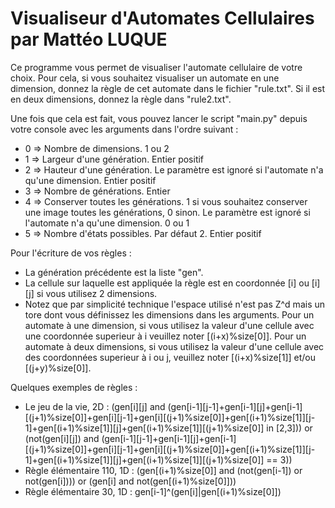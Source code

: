 # Visualiseur d'Automates Cellulaires par Mattéo LUQUE

Ce programme vous permet de visualiser l'automate cellulaire de votre choix. Pour cela, si vous souhaitez visualiser un automate en une dimension, donnez la règle de cet automate dans le fichier "rule.txt". Si il est en deux dimensions, donnez la règle dans "rule2.txt".

Une fois que cela est fait, vous pouvez lancer le script "main.py" depuis votre console avec les arguments dans l'ordre suivant :
* 0 => Nombre de dimensions. 1 ou 2
* 1 => Largeur d'une génération. Entier positif
* 2 => Hauteur d'une génération. Le paramètre est ignoré si l'automate n'a qu'une dimension. Entier positif
* 3 => Nombre de générations. Entier
* 4 => Conserver toutes les générations. 1 si vous souhaitez conserver une image toutes les générations, 0 sinon. Le paramètre est ignoré si l'automate n'a qu'une dimension. 0 ou 1
* 5 => Nombre d'états possibles. Par défaut 2. Entier positif

Pour l'écriture de vos règles :
* La génération précédente est la liste "gen".
* La cellule sur laquelle est appliquée la règle est en coordonnée [i] ou [i][j] si vous utilisez 2 dimensions.
* Notez que par simplicité technique l'espace utilisé n'est pas Z^d mais un tore dont vous définissez les dimensions dans les arguments. Pour un automate à une dimension, si vous utilisez la valeur d'une cellule avec une coordonnée superieur à i veuillez noter [(i+x)%size[0]]. Pour un automate à deux dimensions, si vous utilisez la valeur d'une cellule avec des coordonnées superieur à i ou j, veuillez noter [(i+x)%size[1]] et/ou [(j+y)%size[0]].

Quelques exemples de règles :
* Le jeu de la vie, 2D : (gen[i][j] and (gen[i-1][j-1]+gen[i-1][j]+gen[i-1][(j+1)%size[0]]+gen[i][j-1]+gen[i][(j+1)%size[0]]+gen[(i+1)%size[1]][j-1]+gen[(i+1)%size[1]][j]+gen[(i+1)%size[1]][(j+1)%size[0]] in [2,3])) or (not(gen[i][j]) and (gen[i-1][j-1]+gen[i-1][j]+gen[i-1][(j+1)%size[0]]+gen[i][j-1]+gen[i][(j+1)%size[0]]+gen[(i+1)%size[1]][j-1]+gen[(i+1)%size[1]][j]+gen[(i+1)%size[1]][(j+1)%size[0]] == 3))
* Règle élémentaire 110, 1D : (gen[(i+1)%size[0]] and (not(gen[i-1]) or not(gen[i]))) or (gen[i] and not(gen[(i+1)%size[0]]))
* Règle élémentaire 30, 1D : gen[i-1]^(gen[i]|gen[(i+1)%size[0]])
